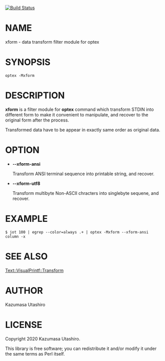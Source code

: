 [![Build Status](https://travis-ci.com/kaz-utashiro/optex-xform.svg?branch=master)](https://travis-ci.com/kaz-utashiro/optex-xform)
# NAME

xform - data transform filter module for optex

# SYNOPSIS

    optex -Mxform

# DESCRIPTION

**xform** is a filter module for **optex** command which transform STDIN
into different form to make it convenient to manipulate, and recover
to the original form after the process.

Transformed data have to be appear in exactly same order as original
data.

# OPTION

- **--xform-ansi**

    Transform ANSI terminal sequence into printable string, and recover.

- **--xform-utf8**

    Transform multibyte Non-ASCII chracters into singlebyte sequene, and
    recover.

# EXAMPLE

    $ jot 100 | egrep --color=always .+ | optex -Mxform --xform-ansi column -x

# SEE ALSO

[Text::VisualPrintf::Transform](https://metacpan.org/pod/Text::VisualPrintf::Transform)

# AUTHOR

Kazumasa Utashiro

# LICENSE

Copyright 2020 Kazumasa Utashiro.

This library is free software; you can redistribute it and/or modify
it under the same terms as Perl itself.

